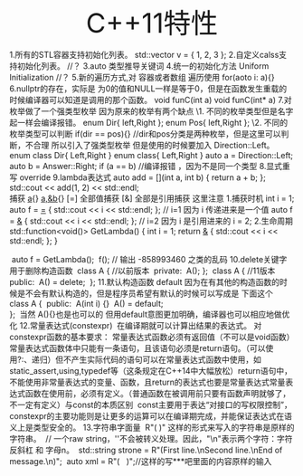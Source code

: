 <center><font size="45">C++11特性 </font></center>

  1.所有的STL容器支持初始化列表。   std::vector<int> v = { 1, 2, 3 };
  2.自定义calss支持初始化列表。    //？
  3.auto 类型推导关键词
  4.统一的初始化方法          Uniform Initialization //？
  5.新的遍历方式,对 容器或者数组 遍历使用
    for(aoto i: a){}
  6.nullptr的存在，实际是 为0的值和NULL一样是等于0，但是在函数发生重载的时候编译器可以知道是调用的那个函数。
    void funC(int a)
    void funC(int* a)
  7.对枚举做了一个强类型枚举 
    因为原来的枚举有两个缺点
      \1. 不同的枚举类型但是名字起一样会编译报错。
        enum Dir{
          left,Right
        };
        enum Pos{
          left,Right
        };
      \2. 不同的枚举类型可以判断
        if(dir == pos){}  //dir和pos分类是两种枚举，但是这里可以判断，不合理
    所以引入了强类型枚举 但是使用的时候要加入 Direction::Left。
      enum class Dir{
        Left,Right
      }
      enum class{
        Left,Right
      }
      auto a = Direction::Left;
      auto b = Answer::Right;
      if (a == b) //编译报错 ，因为不是同一个类型
  8.显式重写 override 
  9.lambda表达式
  auto add = [](int a, int b) { return a + b; };
  std::cout << add(1, 2) << std::endl;  
  捕获
    [a](){}
    [a,&b](){}
    [=]    全部值捕获
    [&]    全部是引用捕获
   这里注意 
    1.捕获时机
    int i = 1;
    auto f = [=]() { std::cout << i << std::endl; };    // i=1 因为 i 传递进来是一个值
    auto f = [&]() { std::cout << i << std::endl; };    // i=2 因为 i 是引用进来的
    i = 2;
    2.生命周期
    std::function<void()> GetLambda() {
      int i = 1;
      return [&]() { std::cout << i << std::endl; };
    }

​    auto f = GetLambda();
​    f(); // 输出 -858993460 之类的乱码
  10.delete关键字
​    用于删除构造函数
​    class A {        //以前版本
​    private:
​      A();
​    };
​    class A {        //11版本
​    public:
​      A() = delete;
​    };
  11.默认构造函数 default
​    因为在有其他的构造函数的时候是不会有默认构造的，但是程序员希望有默认的时候可以写成是 下面这个
​    class A {
​    public:
​      A(int i) {}
​      A() = default;    
​    };
​    当然 A(){}也是也可以的
​    但用default意图更加明确，编译器也可以相应地做优化
  12.常量表达式(constexpr) 
​    在编译期就可以计算出结果的表达式。
​     对constexpr函数的基本要求：
​      常量表达式函数必须有返回值（不可以是void函数）  常量表达式函数体中只能有一条语句，且该语句必须是return语句。（可以使用?:、递归）但不产生实际代码的语句可以在常量表达式函数中使用，如static_assert,using,typedef等（这条规定在C++14中大幅放松）
​      return语句中，不能使用非常量表达式的变量、函数，且return的表达式也要是常量表达式
​      常量表达式函数在使用前，必须有定义。（普通函数在被调用前只要有函数声明就够了，不一定有定义）
​    与const的本质区别
​      const主要用于表达“对接口的写权限控制”，
​      constexpr的主要功能则是让更多的运算可以在编译期完成，并能保证表达式在语义上是类型安全的。
  13.字符串字面量
​    R"( )" 这样的形式来写入的字符串是原样的字符串。
​    // 一个raw string，'\'不会被转义处理。因此，"\n"表示两个字符：字符反斜杠 和 字母n。
​    std::string strone = R"(First line.\nSecond line.\nEnd of message.\n)";
​    auto xml = R"(<root>
​      <item value="1">
​      <item value="2">
​    </root>)";//这样的写***吧里面的内容原样的输入